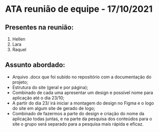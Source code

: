 # ATA reunião de equipe - 17/10/2021

## Presentes na reunião:

1. Hellen
2. Lara
3. Raquel

## Assunto abordado:

- Arquivo .docx que foi subido no repositório com a documentação do projeto;
- Estrutura do site (geral e por página);
- Combinado de cada uma apresentar um design e possível nome para aplicação até o dia 23/10;
- A partir do dia 23/ irá iniciar a montagem do design no Figma e o logo do site em algum site de gerado de logo;
- Combinado de fazermos a parte do design e criação do nome da aplicação todas juntas, e na parte da pesquisa dos conteúdos para o site o grupo será separado para a pesquisa mais rápida e eficaz.

